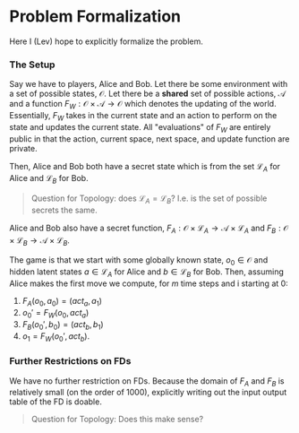 # Problem Formalization
Here I (Lev) hope to explicitly formalize the problem.

### The Setup
Say we have to players, Alice and Bob. Let there be some environment
with a set of possible states, $\mathcal{O}$. Let there be a **shared**
set of possible actions, $\mathcal{A}$ and a function $F_W: \mathcal{O} \times \mathcal{A} \rightarrow \mathcal{O}$ which denotes the updating of the world.
Essentially, $F_W$ takes in the current state and an action to perform on the state and updates the current state. All "evaluations" of $F_W$ are entirely public in that the action, current space, next space, and update function
are private.

Then, Alice and Bob both have a secret state which is from the set $\mathcal{L}_A$ for Alice and $\mathcal{L}_B$ for Bob.

> Question for Topology: does $\mathcal{L}_A = \mathcal{L}_B$? I.e. is the set of possible secrets the same.

Alice and Bob also have a secret function,
$F_A: \mathcal{O} \times \mathcal{L}_A \rightarrow \mathcal{A} \times \mathcal{L}_A$ and 
$F_B: \mathcal{O} \times \mathcal{L}_B \rightarrow \mathcal{A} \times \mathcal{L}_B$.

The game is that we start with some globally known state, $o_0 \in \mathcal{O}$ and hidden latent states $a \in \mathcal{L}_A$ for Alice and $b \in \mathcal{L}_B$ for Bob.
Then, assuming Alice makes the first move we compute, for $m$ time steps and i starting at 0:

1. $F_A(o_0, a_0) = (act_a, a_1)$
2. $o_0' = F_W(o_0, act_a)$
3. $F_B(o_0', b_0) = (act_b, b_1)$
4. $o_1 = F_W(o_0', act_b)$.

### Further Restrictions on FDs
We have no further restriction on FDs. Because the domain of $F_A$ and $F_B$ is
relatively small (on the order of 1000), explicitly writing out the input output table
of the FD is doable.

> Question for Topology: Does this make sense?